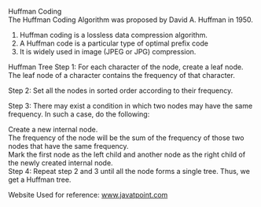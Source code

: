 Huffman Coding<br>
The Huffman Coding Algorithm was proposed by David A. Huffman in 1950.<br>

1. Huffman coding is a lossless data compression algorithm.<br>
2. A Huffman code is a particular type of optimal prefix code<br>
3. It is widely used in image (JPEG or JPG) compression.<br>


Huffman Tree
Step 1: For each character of the node, create a leaf node. The leaf node of a character contains the frequency of that character.<br>

Step 2: Set all the nodes in sorted order according to their frequency.<br>

Step 3: There may exist a condition in which two nodes may have the same frequency. In such a case, do the following:<br>

Create a new internal node.<br>
The frequency of the node will be the sum of the frequency of those two nodes that have the same frequency.<br>
Mark the first node as the left child and another node as the right child of the newly created internal node.<br>
Step 4: Repeat step 2 and 3 until all the node forms a single tree. Thus, we get a Huffman tree.<br>

Website Used for reference: www.javatpoint.com 
